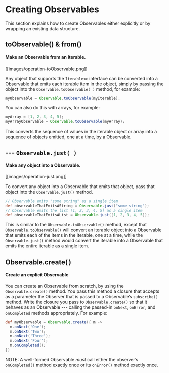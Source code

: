 # Creating Observables

This section explains how to create Observables either explicitly or by wrapping an existing data structure.

## toObservable() & from()

#### Make an Observable from an Iterable.

[[images/operation-toObservable.png]]

Any object that supports the `Iterable<>` interface can be converted into a Observable that emits each iterable item in the object, simply by passing the object into the `Observable.toObservable( )` method, for example:

```groovy
myObservable = Observable.toObservable(myIterable);
```

You can also do this with arrays, for example:

```groovy
myArray = [1, 2, 3, 4, 5];
myArrayObservable = Observable.toObservable(myArray);
```

This converts the sequence of values in the iterable object or array into a sequence of objects emitted, one at a time, by a Observable.

##  --- `Observable.just( )`

#### Make any object into a Observable.

[[images/operation-just.png]]

To convert any object into a Observable that emits that object, pass that object into the `Observable.just()` method.

```groovy
// Observable emits "some string" as a single item
def observableThatEmitsAString = Observable.just("some string"); 
// Observable emits the list [1, 2, 3, 4, 5] as a single item
def observableThatEmitsAList = Observable.just([1, 2, 3, 4, 5]); 
```

This is similar to the `Observable.toObservable()` method, except that `Observable.toObservable()` will convert an iterable object into a Observable that emits each of the items in the iterable, one at a time, while the `Observable.just()` method would convert the iterable into a Observable that emits the entire iterable as a single item.

## Observable.create( )

#### Create an explicit Observable

You can create an Observable from scratch, by using the `Observable.create()` method. You pass this method a closure that accepts as a parameter the Observer that is passed to a Observable’s `subscribe()` method. Write the closure you pass to `Observable.create()` so that it behaves as an Observable --- calling the passed-in `onNext`, `onError`, and `onCompleted` methods appropriately. For example:

```groovy
def myObservable = Observable.create({ m ->
  m.onNext('One');
  m.onNext('Two');
  m.onNext('Three');
  m.onNext('Four');
  m.onCompleted();
})
```

NOTE: A well-formed Observable _must_ call either the observer’s `onCompleted()` method exactly once or its `onError()` method exactly once.